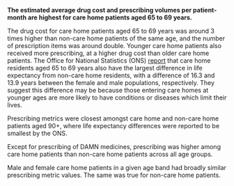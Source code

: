__The estimated average drug cost and prescribing volumes per patient-month are highest for care home patients aged 65 to 69 years.__

The drug cost for care home patients aged 65 to 69 years was around 3 times higher than non-care home patients of the same age, and the number of prescription items was around double. Younger care home patients also received more prescribing, at a higher drug cost than older care home patients. The Office for National Statistics (ONS) [report](https://www.ons.gov.uk/peoplepopulationandcommunity/birthsdeathsandmarriages/lifeexpectancies/articles/lifeexpectancyincarehomesenglandandwales/2021to2022) that care home residents aged 65 to 69 years also have the largest difference in life expectancy from non-care home residents, with a difference of 16.3 and 13.9 years between the female and male populations, respectively. They suggest this difference may be because those entering care homes at younger ages are more likely to have conditions or diseases which limit their lives.

Prescribing metrics were closest amongst care home and non-care home patients aged 90+, where life expectancy differences were reported to be smallest by the ONS.

Except for prescribing of DAMN medicines, prescribing was higher among care home patients than non-care home patients across all age groups.

Male and female care home patients in a given age band had broadly similar prescribing metric values. The same was true for non-care home patients.
